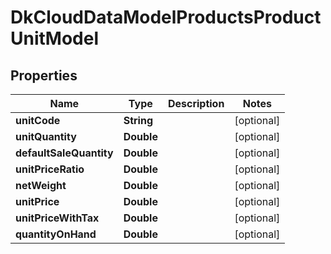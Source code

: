 
# DkCloudDataModelProductsProductUnitModel

## Properties
Name | Type | Description | Notes
------------ | ------------- | ------------- | -------------
**unitCode** | **String** |  |  [optional]
**unitQuantity** | **Double** |  |  [optional]
**defaultSaleQuantity** | **Double** |  |  [optional]
**unitPriceRatio** | **Double** |  |  [optional]
**netWeight** | **Double** |  |  [optional]
**unitPrice** | **Double** |  |  [optional]
**unitPriceWithTax** | **Double** |  |  [optional]
**quantityOnHand** | **Double** |  |  [optional]



